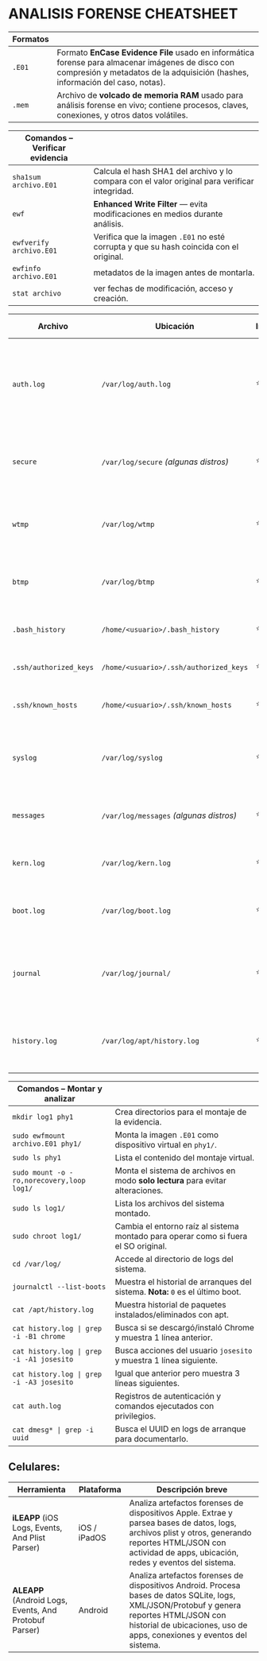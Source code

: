 # ANALISIS FORENSE CHEATSHEET

| **Formatos** | |
|--------------|--|
| `.E01` | Formato **EnCase Evidence File** usado en informática forense para almacenar imágenes de disco con compresión y metadatos de la adquisición (hashes, información del caso, notas). |
| `.mem` | Archivo de **volcado de memoria RAM** usado para análisis forense en vivo; contiene procesos, claves, conexiones, y otros datos volátiles. |

| **Comandos – Verificar evidencia** | |
|------------------------------------|--|
| `sha1sum archivo.E01` | Calcula el hash SHA1 del archivo y lo compara con el valor original para verificar integridad. |
| `ewf` | **Enhanced Write Filter** — evita modificaciones en medios durante análisis. |
| `ewfverify archivo.E01` | Verifica que la imagen `.E01` no esté corrupta y que su hash coincida con el original. |
| `ewfinfo archivo.E01` | metadatos de la imagen antes de montarla. |
| `stat archivo` | ver fechas de modificación, acceso y creación. |

| **Archivo** | **Ubicación** | **Importancia** | **Descripción / Uso en Forense** |
|-------------|---------------|-----------------|-----------------------------------|
| `auth.log` | `/var/log/auth.log` | ⭐⭐⭐⭐⭐ | Registra autenticaciones exitosas y fallidas, intentos de `sudo`, cambios de usuario, y accesos remotos (SSH). |
| `secure` | `/var/log/secure` *(algunas distros)* | ⭐⭐⭐⭐⭐ | Similar a `auth.log`, usado en RedHat/CentOS para registrar autenticaciones. |
| `wtmp` | `/var/log/wtmp` | ⭐⭐⭐⭐⭐ | Registro binario de todos los inicios y cierres de sesión (usado con `last`). |
| `btmp` | `/var/log/btmp` | ⭐⭐⭐⭐ | Registro binario de intentos de inicio de sesión fallidos (usado con `lastb`). |
| `.bash_history` | `/home/<usuario>/.bash_history` | ⭐⭐⭐⭐ | Comandos ejecutados por el usuario en Bash. |
| `.ssh/authorized_keys` | `/home/<usuario>/.ssh/authorized_keys` | ⭐⭐⭐⭐ | Claves SSH autorizadas para el usuario. |
| `.ssh/known_hosts` | `/home/<usuario>/.ssh/known_hosts` | ⭐⭐⭐ | Servidores a los que el usuario se conectó por SSH. |
| `syslog` | `/var/log/syslog` | ⭐⭐⭐ | Registro general del sistema: eventos de servicios, errores y advertencias. |
| `messages` | `/var/log/messages` *(algunas distros)* | ⭐⭐⭐ | Registro general del sistema (equivalente a `syslog` en Debian/Ubuntu). |
| `kern.log` | `/var/log/kern.log` | ⭐⭐ | Mensajes y eventos específicos del kernel. |
| `boot.log` | `/var/log/boot.log` | ⭐⭐ | Mensajes de inicio de servicios y procesos en el arranque. |
| `journal` | `/var/log/journal/` | ⭐⭐ | Registros binarios del **systemd journal** (equivalente ampliado de syslog). |
| `history.log` | `/var/log/apt/history.log` | ⭐⭐ | Lista instalaciones, actualizaciones y eliminaciones de paquetes con `apt`. |




| **Comandos – Montar y analizar** | |
|----------------------------------|--|
| `mkdir log1 phy1` | Crea directorios para el montaje de la evidencia. |
| `sudo ewfmount archivo.E01 phy1/` | Monta la imagen `.E01` como dispositivo virtual en `phy1/`. |
| `sudo ls phy1` | Lista el contenido del montaje virtual. |
| `sudo mount -o -ro,norecovery,loop log1/` | Monta el sistema de archivos en modo **solo lectura** para evitar alteraciones. |
| `sudo ls log1/` | Lista los archivos del sistema montado. |
| `sudo chroot log1/` | Cambia el entorno raíz al sistema montado para operar como si fuera el SO original. |
| `cd /var/log/` | Accede al directorio de logs del sistema. |
| `journalctl --list-boots` | Muestra el historial de arranques del sistema. **Nota:** `0` es el último boot. |
| `cat /apt/history.log` | Muestra historial de paquetes instalados/eliminados con apt. |
| `cat history.log \| grep -i -B1 chrome` | Busca si se descargó/instaló Chrome y muestra 1 línea anterior. |
| `cat history.log \| grep -i -A1 josesito` | Busca acciones del usuario `josesito` y muestra 1 línea siguiente. |
| `cat history.log \| grep -i -A3 josesito` | Igual que anterior pero muestra 3 líneas siguientes. |
| `cat auth.log` | Registros de autenticación y comandos ejecutados con privilegios. |
| `cat dmesg* \| grep -i uuid` | Busca el UUID en logs de arranque para documentarlo. |


## Celulares: 
| Herramienta | Plataforma | Descripción breve |
|-------------|------------|-------------------|
| **iLEAPP** (iOS Logs, Events, And Plist Parser) | iOS / iPadOS | Analiza artefactos forenses de dispositivos Apple. Extrae y parsea bases de datos, logs, archivos plist y otros, generando reportes HTML/JSON con actividad de apps, ubicación, redes y eventos del sistema. |
| **ALEAPP** (Android Logs, Events, And Protobuf Parser) | Android | Analiza artefactos forenses de dispositivos Android. Procesa bases de datos SQLite, logs, XML/JSON/Protobuf y genera reportes HTML/JSON con historial de ubicaciones, uso de apps, conexiones y eventos del sistema. |


